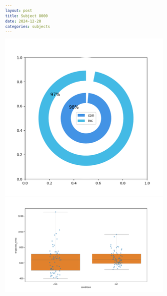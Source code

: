 ```yaml
---
layout: post
title: Subject 8000
date: 2024-12-20
categories: subjects
---
```


![](data/8000/run-24/8000_accuracy_by_condition.png)
![](data/8000/run-24/8000_rt.png)

